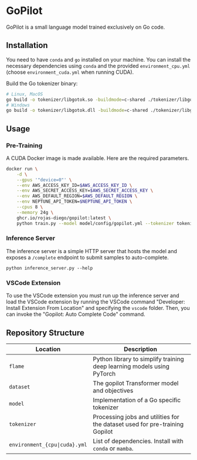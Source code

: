 # GoPilot

GoPilot is a small language model trained exclusively on Go code.

## Installation

You need to have `conda` and `go` installed on your machine. You can install the necessary dependencies using `conda` and the provided `environment_cpu.yml` (choose `environment_cuda.yml` when running CUDA).

Build the Go tokenizer binary:

```bash
# Linux, MacOS
go build -o tokenizer/libgotok.so -buildmode=c-shared ./tokenizer/libgotok.go
# Windows
go build -o tokenizer/libgotok.dll -buildmode=c-shared ./tokenizer/libgotok.go
```

## Usage

### Pre-Training

A CUDA Docker image is made available. Here are the required parameters.

```bash
docker run \
    -d \
    --gpus '"device=0"' \
    --env AWS_ACCESS_KEY_ID=$AWS_ACCESS_KEY_ID \
    --env AWS_SECRET_ACCESS_KEY=$AWS_SECRET_ACCESS_KEY \
    --env AWS_DEFAULT_REGION=$AWS_DEFAULT_REGION \
    --env NEPTUNE_API_TOKEN=$NEPTUNE_API_TOKEN \
    --cpus 8 \
    --memory 24g \
    ghcr.io/rojas-diego/gopilot:latest \
    python train.py --model model/config/gopilot.yml --tokenizer tokenizer/config/go-scanner-bpe-base.json ----dataset datasets/the-stack-dedup-v1.2/base --gradient-accumulation-steps 64 --batch-size 8 --warmup 1000 --lr 0.001 --training-budget-secs 3600 --device cuda --neptune --compile
```

### Inference Server

The inference server is a simple HTTP server that hosts the model and exposes a `/complete` endpoint to submit samples to auto-complete.

```
python inference_server.py --help
```

### VSCode Extension

To use the VSCode extension you must run up the inference server and load the VSCode extension by running the VSCode command "Developer: Install Extension From Location" and specifying the `vscode` folder. Then, you can invoke the "Gopilot: Auto Complete Code" command.

## Repository Structure

| Location                      | Description                                                                 |
| ----------------------------- | --------------------------------------------------------------------------- |
| `flame`                       | Python library to simplify training deep learning models using PyTorch      |
| `dataset`                     | The gopilot Transformer model and objectives                                |
| `model`                       | Implementation of a Go specific tokenizer                                   |
| `tokenizer`                   | Processing jobs and utilities for the dataset used for pre-training Gopilot |
| `environment_{cpu\|cuda}.yml` | List of dependencies. Install with `conda` or `mamba`.                      |
